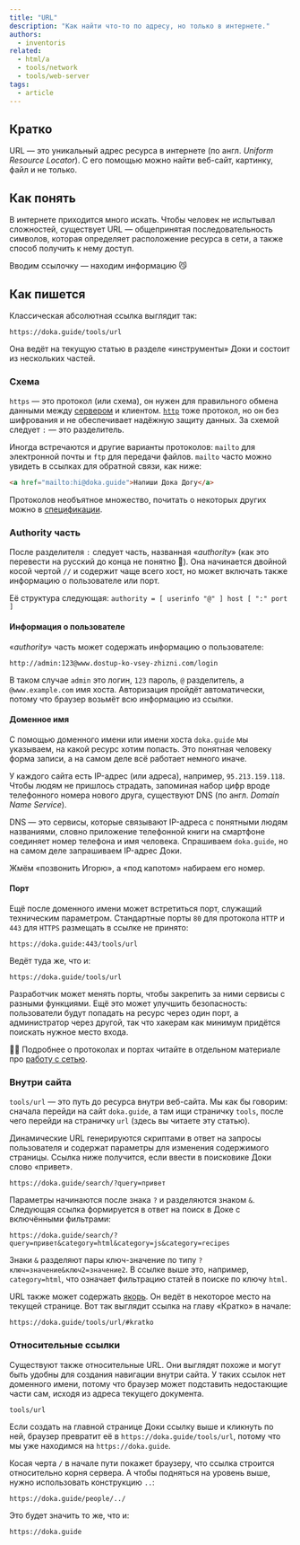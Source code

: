 ```yaml
---
title: "URL"
description: "Как найти что-то по адресу, но только в интернете."
authors:
  - inventoris
related:
  - html/a
  - tools/network
  - tools/web-server
tags:
  - article
---
```


## Кратко

URL — это уникальный адрес ресурса в интернете (по англ. _Uniform Resource Locator_). С его помощью можно найти веб-сайт, картинку, файл и не только.

## Как понять

В интернете приходится много искать. Чтобы человек не испытывал сложностей, существует URL — общепринятая последовательность символов, которая определяет расположение ресурса в сети, а также способ получить к нему доступ.

Вводим ссылочку — находим информацию 😼

## Как пишется

Классическая абсолютная ссылка выглядит так:

```url
https://doka.guide/tools/url
```

Она ведёт на текущую статью в разделе «инструменты» Доки и состоит из нескольких частей.

### Схема

`https` — это протокол (или схема), он нужен для правильного обмена данными между [сервером](/tools/web-server/) и клиентом. [`http`](/tools/http-protocol/) тоже протокол, но он без шифрования и не обеспечивает надёжную защиту данных. За схемой следует `:` — это разделитель.

Иногда встречаются и другие варианты протоколов: `mailto` для электронной почты и `ftp` для передачи файлов. `mailto` часто можно увидеть в ссылках для обратной связи, как ниже:

```html
<a href="mailto:hi@doka.guide">Напиши Дока Догу</a>
```

<aside>

Протоколов необъятное множество, почитать о некоторых других можно в [спецификации](https://www.w3.org/Addressing/URL/url-spec.txt#:~:text=encoded%0A%20%20%20and%20decoded.-,Specific%20Schemes,-The%20mapping%20for).

</aside>

### Authority часть

После разделителя `:` следует часть, названная «_authority_» (как это перевести на русский до конца не понятно 🤖). Она начинается двойной косой чертой `//` и содержит чаще всего хост, но может включать также информацию о пользователе или порт.

Её структура следующая: `authority = [ userinfo "@" ] host [ ":" port ]`

#### Информация о пользователе

«_authority_» часть может содержать информацию о пользователе:

```url
http://admin:123@www.dostup-ko-vsey-zhizni.com/login
```

В таком случае `admin` это логин, `123` пароль, `@` разделитель, а `@www.example.com` имя хоста. Авторизация пройдёт автоматически, потому что браузер возьмёт всю информацию из ссылки.

#### Доменное имя

С помощью доменного имени или имени хоста `doka.guide` мы указываем, на какой ресурс хотим попасть. Это понятная человеку форма записи, а на самом деле всё работает немного иначе.

У каждого сайта есть IP-адрес (или адреса), например, `95.213.159.118`. Чтобы людям не пришлось страдать, запоминая набор цифр вроде телефонного номера нового друга, существуют DNS (по англ. _Domain Name Service_).

DNS — это сервисы, которые связывают IP-адреса с понятными людям названиями, словно приложение телефонной книги на смартфоне соединяет номер телефона и имя человека. Спрашиваем `doka.guide`, но на самом деле запрашиваем IP-адрес Доки.

Жмём «позвонить Игорю», а «под капотом» набираем его номер.

#### Порт

Ещё после доменного имени может встретиться порт, служащий техническим параметром. Стандартные порты `80` для протокола `HTTP` и `443` для `HTTPS` размещать в ссылке не принято:

```url
https://doka.guide:443/tools/url
```

Ведёт туда же, что и:

```url
https://doka.guide/tools/url
```

Разработчик может менять порты, чтобы закрепить за ними сервисы с разными функциями. Ещё это может улучшить безопасность: пользователи будут попадать на ресурс через один порт, а администратор через другой, так что хакерам как минимум придётся поискать нужное место входа.

<aside>

👩‍💻 Подробнее о протоколах и портах читайте в отдельном материале про [работу с сетью](/tools/network/).

</aside>

### Внутри сайта

`tools/url` — это путь до ресурса внутри веб-сайта. Мы как бы говорим: сначала перейди на сайт `doka.guide`, а там ищи страничку `tools`, после чего перейди на страничку `url` (здесь вы читаете эту статью).

Динамические URL генерируются скриптами в ответ на запросы пользователя и содержат параметры для изменения содержимого страницы. Ссылка ниже получится, если ввести в поисковике Доки слово «привет».

```url
https://doka.guide/search/?query=привет
```

Параметры начинаются после знака `?` и разделяются знаком `&`. Следующая ссылка формируется в ответ на поиск в Доке с включёнными фильтрами:

```url
https://doka.guide/search/?query=привет&category=html&category=js&category=recipes
```

Знаки `&` разделяют пары ключ-значение по типу `?ключ=значение&ключ2=значение2`. В ссылке выше это, например, `category=html`, что означает фильтрацию статей в поиске по ключу `html`.

URL также может содержать [якорь](/html/a/). Он ведёт в некоторое место на текущей странице. Вот так выглядит ссылка на главу «Кратко» в начале:

```url
https://doka.guide/tools/url/#kratko
```

### Относительные ссылки

Существуют также относительные URL. Они выглядят похоже и могут быть удобны для создания навигации внутри сайта. У таких ссылок нет доменного имени, потому что браузер может подставить недостающие части сам, исходя из адреса текущего документа.

```url
tools/url
```

Если создать на главной странице Доки ссылку выше и кликнуть по ней, браузер превратит её в `https://doka.guide/tools/url`, потому что мы уже находимся на `https://doka.guide`.

Косая черта `/` в начале пути покажет браузеру, что ссылка строится относительно корня сервера. А чтобы подняться на уровень выше, нужно использовать конструкцию `..`:

```url
https://doka.guide/people/../
```

Это будет значить то же, что и:

```url
https://doka.guide
```
